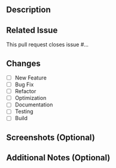 ## Description
<!--- Describe your changes in detail, if necessary -->

## Related Issue
<!--- Please link to the issue here. Example: -->
This pull request closes issue #...

## Changes
<!--- Check all applicable changes here and remove the ones that are not applicable -->
- [ ] New Feature
- [ ] Bug Fix
- [ ] Refactor
- [ ] Optimization
- [ ] Documentation
- [ ] Testing
- [ ] Build

## Screenshots (Optional)
<!--- Attach screenshots here -->

## Additional Notes (Optional)
<!--- Add any additional notes here -->
